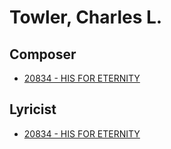 # Towler, Charles L.

## Composer

- [20834 - HIS FOR ETERNITY](/hymns/20834.md)

## Lyricist

- [20834 - HIS FOR ETERNITY](/hymns/20834.md)


